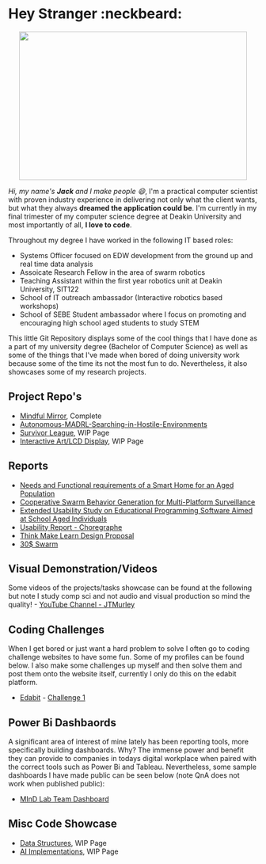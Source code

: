 # Hey Stranger :neckbeard:
<p align="center">
  <img width="460" height="300" src="https://media.giphy.com/media/47EtjlHYFREM5Rznaf/giphy.gif">
</p>

_Hi, my name's **Jack** and I make people :smile:_, I'm a practical computer scientist with proven industry experience in delivering not only what the client wants, but what they always **dreamed the application could be**. I'm currently in my final trimester of my computer science degree at Deakin University and most importantly of all, **I love to code**.

Throughout my degree I have worked in the following IT based roles:
- Systems Officer focused on EDW development from the ground up and real time data analysis
- Assoicate Research Fellow in the area of swarm robotics
- Teaching Assistant within the first year robotics unit at Deakin University, SIT122
- School of IT outreach ambassador (Interactive robotics based workshops)
- School of SEBE Student ambassador where I focus on promoting and encouraging high school aged students to study STEM

This little Git Repository displays some of the cool things that I have done as a part of my university degree (Bachelor of Computer Science) as well as some of the things that I've made when bored of doing university work because some of the time its not the most fun to do. Nevertheless, it also showcases some of my research projects.

## Project Repo's
- [Mindful Mirror](https://github.com/JTMurley/Mindful-Mirror), Complete
- [Autonomous-MADRL-Searching-in-Hostile-Environments](https://github.com/JTMurley/Autonomous-MADRL-Searching-in-Hostile-Environments/blob/master/README.md)
- [Survivor League](https://github.com/JTMurley/SurvivorLeagueExeFiles), WIP Page
- [Interactive Art/LCD Display](https://github.com/JTMurley/Interactive-Art-), WIP Page

## Reports
- [Needs and Functional requirements of a Smart Home for an Aged Population](https://github.com/JTMurley/Reports/blob/master/Reports/Needs%20and%20functional%20requirements%20of%20a%20Smart%20Home%20for%20an%20Aged%20Population/Needs%20and%20functional%20requirements%20of%20a%20Smart%20Home%20for%20an%20Aged%20Population.pdf)
- [Cooperative Swarm Behavior Generation for Multi-Platform Surveillance](https://github.com/JTMurley/Reports/blob/master/Reports/Cooperative%20Swarm%20Behavior%20Generation%20for%20Multi-Platform%20Surveillance/Cooperative%20Swarm%20Behvaiour%20Generation%20for%20Multi-Platform%20Surveillance%20Research%20Report.pdf)
- [Extended Usability Study on Educational Programming Software Aimed at School Aged Individuals](https://github.com/JTMurley/Reports/blob/master/Reports/Extended%20Usability%20Study%20on%20Educational%20Programming%20Software%20Aimed%20at%20School%20Aged%20Individuals/Extended%20Usability%20Study%20on%20Educational%20Programming%20Software%20Aimed%20at%20School%20Aged%20Individuals.pdf)
- [Usability Report - Choregraphe](https://github.com/JTMurley/Reports/blob/master/Reports/Usability%20Report%20Choregraphe/Usability%20Report%20-%20Choregraphe.pdf)
- [Think Make Learn Design Proposal](https://github.com/JTMurley/Reports/tree/master/Reports/Think%20Make%20Learn%20Proposal) 
- [30$ Swarm](https://github.com/JTMurley/Reports/blob/master/Reports/30%24%20Swarm/30%24%20Swarm%20MVP.pdf)


## Visual Demonstration/Videos
Some videos of the projects/tasks showcase can be found at the following but note I study comp sci and not audio and visual production so mind the quality! - [YouTube Channel - JTMurley](https://www.youtube.com/channel/UCrvA68VZDAWxJ2BbnZW891Q?view_as=subscriber)

## Coding Challenges
When I get bored or just want a hard problem to solve I often go to coding challenge websites to have some fun. Some of my profiles can be found below. I also make some challenges up myself and then solve them and post them onto the website itself, currently I only do this on the edabit platform.
- [Edabit](https://edabit.com/user/dqTMueDRX74bzpNex) - [Challenge 1](https://edabit.com/challenge/fY5y4WFdha4betoFz)

## Power Bi Dashbaords
A significant area of interest of mine lately has been reporting tools, more specifically building dashboards. Why? The immense power and benefit they can provide to companies in todays digital workplace when paired with the correct tools such as Power Bi and Tableau. Nevertheless, some sample dashboards I have made public can be seen below (note QnA does not work when published public):
- [MInD Lab Team Dashboard](https://app.powerbi.com/view?r=eyJrIjoiNDE0YzYwZDQtMDBjMy00MzcyLWFmYjAtMTcyMzdhYWQ5NTE1IiwidCI6IjcyMmVhMGJlLTNlMWMtNGIxMS1hZDZmLTk0MDFkNjg1NmUyNCJ9)

## Misc Code Showcase
- [Data Structures](https://github.com/JTMurley/Data-Structures), WIP Page
- [AI Implementations](https://github.com/JTMurley/AI_Project), WIP Page

